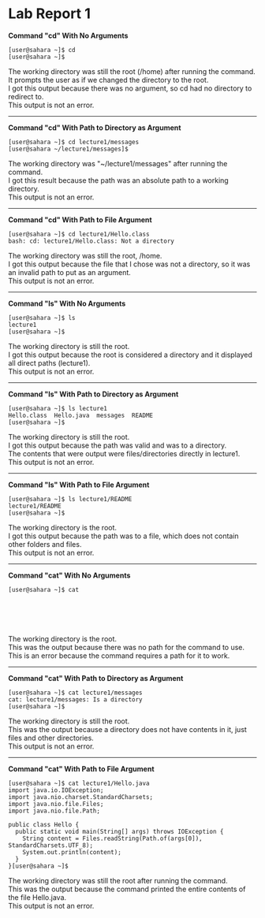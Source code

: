 # Lab Report 1

**Command "cd" With No Arguments**
```
[user@sahara ~]$ cd
[user@sahara ~]$ 
```
The working directory was still the root (/home) after running the command.\
It prompts the user as if we changed the directory to the root.\
I got this output because there was no argument, so cd had no directory to redirect to.\
This output is not an error.

---

**Command "cd" With Path to Directory as Argument**
```
[user@sahara ~]$ cd lecture1/messages
[user@sahara ~/lecture1/messages]$ 
```
The working directory was "~/lecture1/messages" after running the command.\
I got this result because the path was an absolute path to a working directory.\
This output is not an error.

---

**Command "cd" With Path to File Argument**
```
[user@sahara ~]$ cd lecture1/Hello.class
bash: cd: lecture1/Hello.class: Not a directory
```
The working directory was still the root, /home.\
I got this output because the file that I chose was not a directory, so it was an invalid path to put as an argument.\
This output is not an error.

---


**Command "ls" With No Arguments**
```
[user@sahara ~]$ ls
lecture1
[user@sahara ~]$ 
```
The working directory is still the root.\
I got this output because the root is considered a directory and it displayed all direct paths (lecture1).\
This output is not an error.

---

**Command "ls" With Path to Directory as Argument**
```
[user@sahara ~]$ ls lecture1
Hello.class  Hello.java  messages  README
[user@sahara ~]$ 
```
The working directory is still the root.\
I got this output because the path was valid and was to a directory.\
The contents that were output were files/directories directly in lecture1.\
This output is not an error.

---

**Command "ls" With Path to File Argument**
```
[user@sahara ~]$ ls lecture1/README
lecture1/README
[user@sahara ~]$ 
```
The working directory is the root.\
I got this output because the path was to a file, which does not contain other folders and files.\
This output is not an error.

---

**Command "cat" With No Arguments**
```
[user@sahara ~]$ cat






```
The working directory is the root.\
This was the output because there was no path for the command to use.\
This is an error because the command requires a path for it to work.

---

**Command "cat" With Path to Directory as Argument**
```
[user@sahara ~]$ cat lecture1/messages
cat: lecture1/messages: Is a directory
[user@sahara ~]$ 
```
The working directory is still the root.\
This was the output because a directory does not have contents in it, just files and other directories.\
This output is not an error.

---

**Command "cat" With Path to File Argument**
```
[user@sahara ~]$ cat lecture1/Hello.java
import java.io.IOException;
import java.nio.charset.StandardCharsets;
import java.nio.file.Files;
import java.nio.file.Path;

public class Hello {
  public static void main(String[] args) throws IOException {
    String content = Files.readString(Path.of(args[0]), StandardCharsets.UTF_8);    
    System.out.println(content);
  }
}[user@sahara ~]$ 
```
The working directory was still the root after running the command.\
This was the output because the command printed the entire contents of the file Hello.java.\
This output is not an error.
